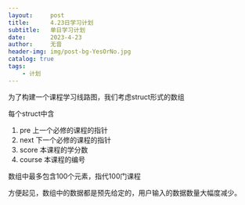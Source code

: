 ```yaml
---
layout:     post
title:      4.23日学习计划
subtitle:   单日学习计划
date:       2023-4-23
author:     无音
header-img: img/post-bg-YesOrNo.jpg
catalog: true
tags:
    - 计划
---
```


为了构建一个课程学习线路图，我们考虑struct形式的数组

每个struct中含
1. pre 上一个必修的课程的指针 
2. next 下一个必修的课程的指针
3. score 本课程的学分数
4. course 本课程的编号

数组中最多包含100个元素，指代100门课程

方便起见，数组中的数据都是预先给定的，用户输入的数据数量大幅度减少。

